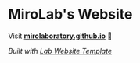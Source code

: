 
# MiroLab's Website

Visit **[mirolaboratory.github.io](https://mirolaboratory.github.io)** 🚀

_Built with [Lab Website Template](https://greene-lab.gitbook.io/lab-website-template-docs)_
